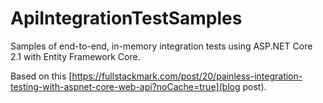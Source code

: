 # ApiIntegrationTestSamples
Samples of end-to-end, in-memory integration tests using ASP.NET Core 2.1 with Entity Framework Core.

Based on this [https://fullstackmark.com/post/20/painless-integration-testing-with-aspnet-core-web-api?noCache=true](blog post).
